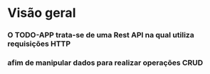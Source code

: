 # Visão geral
### O TODO-APP trata-se de uma Rest API na qual utiliza requisições HTTP 
### afim de manipular dados para realizar operações CRUD
